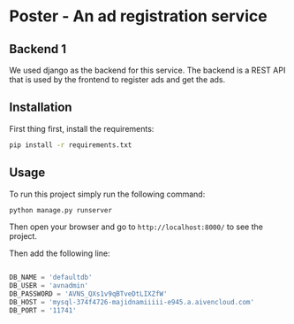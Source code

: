 # Poster - An ad registration service

## Backend 1

We used django as the backend for this service. The backend is a REST API that is used by the frontend to register ads and get the ads.

## Installation

First thing first, install the requirements:

```bash
pip install -r requirements.txt
```

## Usage

To run this project simply run the following command:

```bash
python manage.py runserver
```

Then open your browser and go to `http://localhost:8000/` to see the project.



Then add the following line:

```python

DB_NAME = 'defaultdb'
DB_USER = 'avnadmin'
DB_PASSWORD = 'AVNS_QXs1v9qBTveDtLIXZfW'
DB_HOST = 'mysql-374f4726-majidnamiiiii-e945.a.aivencloud.com'
DB_PORT = '11741'